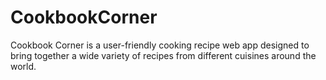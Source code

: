 # CookbookCorner
Cookbook Corner is a user-friendly cooking recipe web app designed to bring together a wide variety of recipes from different cuisines around the world.
